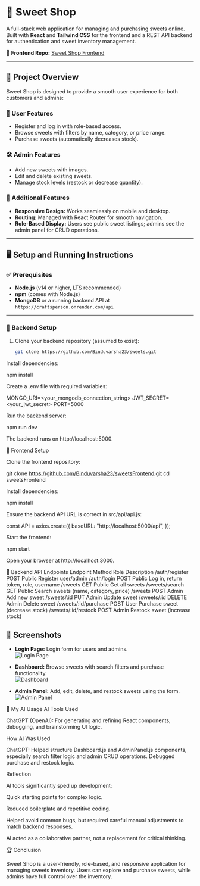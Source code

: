 # 🍬 Sweet Shop

A full-stack web application for managing and purchasing sweets online. Built with **React** and **Tailwind CSS** for the frontend and a REST API backend for authentication and sweet inventory management.  

🔗 **Frontend Repo:** [Sweet Shop Frontend](https://github.com/Binduvarsha23/sweetsFrontend.git)  

---

## 🌟 Project Overview

Sweet Shop is designed to provide a smooth user experience for both customers and admins:

### 👤 User Features
- Register and log in with role-based access.
- Browse sweets with filters by name, category, or price range.
- Purchase sweets (automatically decreases stock).

### 🛠️ Admin Features
- Add new sweets with images.
- Edit and delete existing sweets.
- Manage stock levels (restock or decrease quantity).

### 💎 Additional Features
- **Responsive Design:** Works seamlessly on mobile and desktop.
- **Routing:** Managed with React Router for smooth navigation.
- **Role-Based Display:** Users see public sweet listings; admins see the admin panel for CRUD operations.

---

## 🖥️ Setup and Running Instructions

### ✅ Prerequisites
- **Node.js** (v14 or higher, LTS recommended)
- **npm** (comes with Node.js)
- **MongoDB** or a running backend API at `https://craftsperson.onrender.com/api`

---

### 🔹 Backend Setup

1. Clone your backend repository (assumed to exist):
   ```bash
   git clone https://github.com/Binduvarsha23/sweets.git
   
Install dependencies:

npm install


Create a .env file with required variables:

MONGO_URI=<your_mongodb_connection_string>
JWT_SECRET=<your_jwt_secret>
PORT=5000


Run the backend server:

npm run dev


The backend runs on http://localhost:5000.

🔹 Frontend Setup

Clone the frontend repository:

git clone https://github.com/Binduvarsha23/sweetsFrontend.git
cd sweetsFrontend


Install dependencies:

npm install


Ensure the backend API URL is correct in src/api/api.js:

const API = axios.create({
  baseURL: "http://localhost:5000/api",
});


Start the frontend:

npm start


Open your browser at http://localhost:3000.

🔗 Backend API Endpoints
Endpoint	Method	Role	Description
/auth/register	POST	Public	Register user/admin
/auth/login	POST	Public	Log in, return token, role, username
/sweets	GET	Public	Get all sweets
/sweets/search	GET	Public	Search sweets (name, category, price)
/sweets	POST	Admin	Add new sweet
/sweets/:id	PUT	Admin	Update sweet
/sweets/:id	DELETE	Admin	Delete sweet
/sweets/:id/purchase	POST	User	Purchase sweet (decrease stock)
/sweets/:id/restock	POST	Admin	Restock sweet (increase stock)


## 📸 Screenshots

- **Login Page:** Login form for users and admins.  
  ![Login Page](availablelist.png)  

- **Dashboard:** Browse sweets with search filters and purchase functionality.  
  ![Dashboard](purchase.png)  

- **Admin Panel:** Add, edit, delete, and restock sweets using the form.  
  ![Admin Panel](sweetform.png)  




🤖 My AI Usage
AI Tools Used

ChatGPT (OpenAI): For generating and refining React components, debugging, and brainstorming UI logic.


How AI Was Used

ChatGPT: Helped structure Dashboard.js and AdminPanel.js components, especially search filter logic and admin CRUD operations. Debugged purchase and restock logic.


Reflection

AI tools significantly sped up development:

Quick starting points for complex logic.

Reduced boilerplate and repetitive coding.

Helped avoid common bugs, but required careful manual adjustments to match backend responses.

AI acted as a collaborative partner, not a replacement for critical thinking.



🏆 Conclusion

Sweet Shop is a user-friendly, role-based, and responsive application for managing sweets inventory. Users can explore and purchase sweets, while admins have full control over the inventory.
